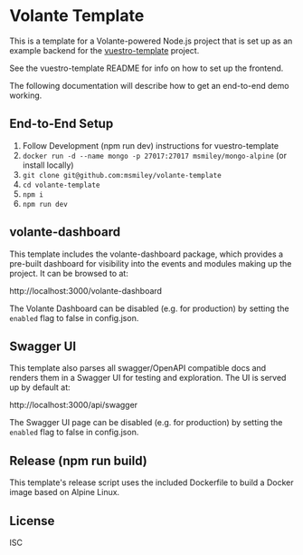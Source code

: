 # Volante Template

This is a template for a Volante-powered Node.js project that is set up as an example backend for the [vuestro-template](https://github.com/msmiley/vuestro-template) project.

See the vuestro-template README for info on how to set up the frontend.

The following documentation will describe how to get an end-to-end demo working.

## End-to-End Setup

1. Follow Development (npm run dev) instructions for vuestro-template
1. `docker run -d --name mongo -p 27017:27017 msmiley/mongo-alpine` (or install locally)
1. `git clone git@github.com:msmiley/volante-template`
1. `cd volante-template`
1. `npm i`
1. `npm run dev`

## volante-dashboard

This template includes the volante-dashboard package, which provides a pre-built dashboard for visibility into the events and modules making up the project. It can be browsed to at:

http://localhost:3000/volante-dashboard

The Volante Dashboard can be disabled (e.g. for production) by setting the `enabled` flag to false in config.json.

## Swagger UI

This template also parses all swagger/OpenAPI compatible docs and renders them in a Swagger UI for testing and exploration. The UI is served up by default at:

http://localhost:3000/api/swagger

The Swagger UI page can be disabled (e.g. for production) by setting the `enabled` flag to false in config.json.

## Release (npm run build)

This template's release script uses the included Dockerfile to build a Docker image based on Alpine Linux.

## License

ISC